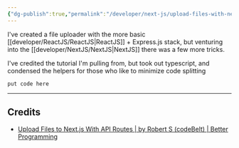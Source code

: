 ```yaml
---
{"dg-publish":true,"permalink":"/developer/next-js/upload-files-with-next-connect-and-multer/","dgPassFrontmatter":true}
---
```


I've created a file uploader with the more basic [[developer/ReactJS/ReactJS\|ReactJS]] + Express.js stack, but venturing into the [[developer/NextJS/NextJS\|NextJS]] there was a few more tricks. 

I've credited the tutorial I'm pulling from, but took out typescript, and condensed the helpers for those who like to minimize code splitting

```
put code here
```
 
 ---
## Credits
- [Upload Files to Next.js With API Routes | by Robert S (codeBelt) | Better Programming](https://betterprogramming.pub/upload-files-to-next-js-with-api-routes-839ce9f28430)